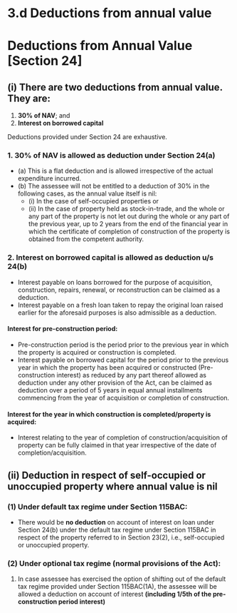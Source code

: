 # 3.d Deductions from annual value
# Deductions from Annual Value [Section 24]

## (i) There are two deductions from annual value. They are:
1. **30% of NAV**; and
2. **Interest on borrowed capital**

Deductions provided under Section 24 are exhaustive.

### 1. 30% of NAV is allowed as deduction under Section 24(a)
- (a) This is a flat deduction and is allowed irrespective of the actual expenditure incurred.
- (b) The assessee will not be entitled to a deduction of 30% in the following cases, as the annual value itself is nil:
  - (i) In the case of self-occupied properties or
  - (ii) In the case of property held as stock-in-trade, and the whole or any part of the property is not let out during the whole or any part of the previous year, up to 2 years from the end of the financial year in which the certificate of completion of construction of the property is obtained from the competent authority.

### 2. Interest on borrowed capital is allowed as deduction u/s 24(b)
- Interest payable on loans borrowed for the purpose of acquisition, construction, repairs, renewal, or reconstruction can be claimed as a deduction.
- Interest payable on a fresh loan taken to repay the original loan raised earlier for the aforesaid purposes is also admissible as a deduction.

#### Interest for pre-construction period:
- Pre-construction period is the period prior to the previous year in which the property is acquired or construction is completed.
- Interest payable on borrowed capital for the period prior to the previous year in which the property has been acquired or constructed (Pre-construction interest) as reduced by any part thereof allowed as deduction under any other provision of the Act, can be claimed as deduction over a period of 5 years in equal annual installments commencing from the year of acquisition or completion of construction.

#### Interest for the year in which construction is completed/property is acquired:
- Interest relating to the year of completion of construction/acquisition of property can be fully claimed in that year irrespective of the date of completion/acquisition.

## (ii) Deduction in respect of self-occupied or unoccupied property where annual value is nil
### (1) Under default tax regime under Section 115BAC:
- There would be **no deduction** on account of interest on loan under Section 24(b) under the default tax regime under Section 115BAC in respect of the property referred to in Section 23(2), i.e., self-occupied or unoccupied property.

### (2) Under optional tax regime (normal provisions of the Act):
1. In case assessee has exercised the option of shifting out of the default tax regime provided under Section 115BAC(1A), the assessee will be allowed a deduction on account of interest **(including 1/5th of the pre-construction period interest)**


